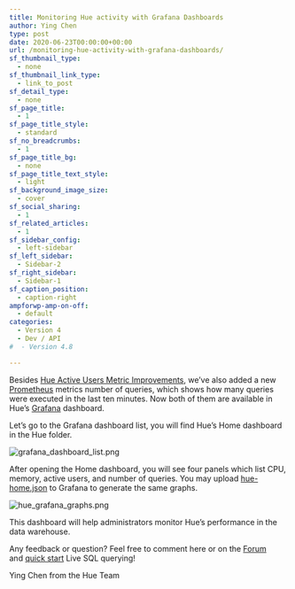 ```yaml
---
title: Monitoring Hue activity with Grafana Dashboards
author: Ying Chen
type: post
date: 2020-06-23T00:00:00+00:00
url: /monitoring-hue-activity-with-grafana-dashboards/
sf_thumbnail_type:
  - none
sf_thumbnail_link_type:
  - link_to_post
sf_detail_type:
  - none
sf_page_title:
  - 1
sf_page_title_style:
  - standard
sf_no_breadcrumbs:
  - 1
sf_page_title_bg:
  - none
sf_page_title_text_style:
  - light
sf_background_image_size:
  - cover
sf_social_sharing:
  - 1
sf_related_articles:
  - 1
sf_sidebar_config:
  - left-sidebar
sf_left_sidebar:
  - Sidebar-2
sf_right_sidebar:
  - Sidebar-1
sf_caption_position:
  - caption-right
ampforwp-amp-on-off:
  - default
categories:
  - Version 4
  - Dev / API
#  - Version 4.8

---
```


Besides [Hue Active Users Metric Improvements](https://gethue.com/hue-active-users-metric-improvements/), we’ve also added a new [Prometheus](https://prometheus.io/) metrics number of queries, which shows how many queries were executed in the last ten minutes. Now both of them are available in Hue’s <a href="https://grafana.com/">Grafana</a> dashboard.

Let’s go to the Grafana dashboard list, you will find Hue’s Home dashboard in the Hue folder.

![grafana_dashboard_list.png](https://cdn.gethue.com/uploads/2020/06/grafana_dashboard_list.png)

After opening the Home dashboard, you will see four panels which list CPU, memory, active users, and number of queries. You may upload [hue-home.json](https://github.com/cloudera/hue/blob/master/tools/kubernetes/grafana/hue-home.json) to Grafana to generate the same graphs.

![hue_grafana_graphs.png](https://cdn.gethue.com/uploads/2020/06/hue_grafana_graphs.png)

This dashboard will help administrators monitor Hue’s performance in the data warehouse.

Any feedback or question? Feel free to comment here or on the [Forum](https://discourse.gethue.com/) and [quick start](https://docs.gethue.com/quickstart/) Live SQL querying!

Ying Chen from the Hue Team
